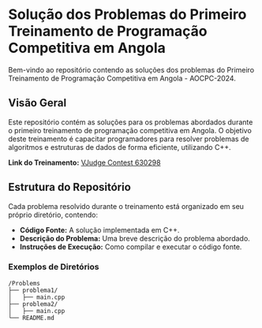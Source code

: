 # Solução dos Problemas do Primeiro Treinamento de Programação Competitiva em Angola

Bem-vindo ao repositório contendo as soluções dos problemas do Primeiro Treinamento de Programação Competitiva em Angola - AOCPC-2024.

## Visão Geral

Este repositório contém as soluções para os problemas abordados durante o primeiro treinamento de programação competitiva em Angola. O objetivo deste treinamento é capacitar programadores para resolver problemas de algoritmos e estruturas de dados de forma eficiente, utilizando C++.

**Link do Treinamento:** [VJudge Contest 630298](https://vjudge.net/contest/630298#overview)

## Estrutura do Repositório

Cada problema resolvido durante o treinamento está organizado em seu próprio diretório, contendo:

- **Código Fonte:** A solução implementada em C++.
- **Descrição do Problema:** Uma breve descrição do problema abordado.
- **Instruções de Execução:** Como compilar e executar o código fonte.

### Exemplos de Diretórios

```plaintext
/Problems
├── problema1/
│   ├── main.cpp
├── problema2/
│   ├── main.cpp
└── README.md

